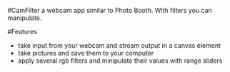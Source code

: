 #CamFilter
a webcam app similar to Photo Booth. With filters you can manipulate.

#Features
* take input from your webcam and stream output in a canvas element
* take pictures and save them to your computer
* apply several rgb filters and minipulate their values with range sliders

![]()


